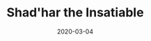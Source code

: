 ---
title: "Shad'har the Insatiable"
date: "2020-03-04"
screenshot: './shadhar_kill.png'
progress: "Ny'alotha Mythic 4 / 12"
difficulty: 'mythic'
raidslug: 'nyalotha-the-waking-city'
---